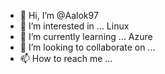 - 👋 Hi, I’m @Aalok97
- 👀 I’m interested in ... Linux
- 🌱 I’m currently learning ... Azure
- 💞️ I’m looking to collaborate on ...
- 📫 How to reach me ...

<!---
Aalok97/Aalok97 is a ✨ special ✨ repository because its `README.md` (this file) appears on your GitHub profile.
You can click the Preview link to take a look at your changes.
--->
